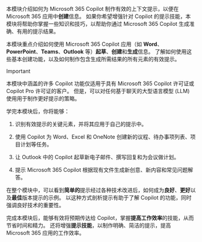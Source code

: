 本模块介绍如何为 Microsoft 365 Copilot 制作有效的上下文提示，以便在 Microsoft 365 应用中**创建**信息。 如果你希望增强针对 Copilot 的提示技能，本模块将帮助你掌握一些知识和技巧，以帮助你通过 Microsoft 365 Copilot 生成准确、有用的提示结果。

本模块重点介绍如何使用 Microsoft 365 Copilot 应用（如 **Word**、**PowerPoint**、**Teams**、**Outlook** 等）**起草**、**创建**和**生成**信息。 了解如何使用这些基本创建功能，以及如何制作包含生成所需结果的所有元素的有效提示。

> [!IMPORTANT]
> 本模块中涵盖的许多 Copilot 功能仅适用于具有 Microsoft 365 Copilot 许可证或 Copilot Pro 许可证的客户。 但是，可以对任何基于聊天的大型语言模型 (LLM) 使用用于制作更好提示的策略。

学完本模块后，你将能够：

1. 识别有效提示的关键元素，并将其应用于自己的提示中。

1. 使用 Copilot 为 Word、Excel 和 OneNote 创建新的议程、待办事项列表、项目计划等任务。

1. 让 Outlook 中的 Copilot 起草新电子邮件、撰写回复和为会议做计划。

1. 提示 Microsoft 365 Copilot 根据现有文件生成新创意、新内容和常见问题解答。

在整个模块中，可以看到**简单的**提示经过各种技术改进后，如何成为**良好**、**更好**以及**最佳**版本提示的示例。 以这种方式剖析提示有助于了解 Copilot 的功能，同时强调良好技术的重要性。

完成本模块后，能够有效将预期传达给 Copilot，掌握**提高工作效率**的技能，从而节省时间和精力。 还将增强**提示技能**，以制作明确、简洁的提示，提高 Microsoft 365 应用的工作效率。